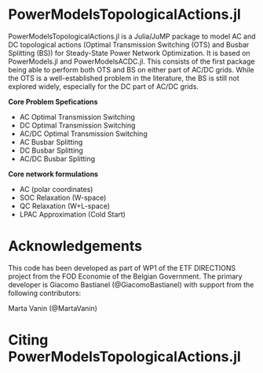 # PowerModelsTopologicalActions.jl

PowerModelsTopologicalActions.jl is a Julia/JuMP package to model AC and DC topological actions (Optimal Transmission Switching (OTS) and Busbar Splitting (BS)) for Steady-State Power Network Optimization. It is based on PowerModels.jl and PowerModelsACDC.jl. This consists of the first package being able to perform both OTS and BS on either part of AC/DC grids. 
While the OTS is a well-established problem in the literature, the BS is still not explored widely, especially for the DC part of AC/DC grids.


**Core Problem Spefications**
* AC Optimal Transmission Switching
* DC Optimal Transmission Switching
* AC/DC Optimal Transmission Switching
* AC Busbar Splitting
* DC Busbar Splitting
* AC/DC Busbar Splitting

**Core network formulations**
* AC (polar coordinates)
* SOC Relaxation (W-space) 
* QC Relaxation (W+L-space)
* LPAC Approximation (Cold Start)


# Acknowledgements

This code has been developed as part of WP1 of the ETF DIRECTIONS project from the FOD Economie of the Belgian Government. The primary developer is Giacomo Bastianel (@GiacomoBastianel) with support from the following contributors:

Marta Vanin (@MartaVanin)


# Citing PowerModelsTopologicalActions.jl



